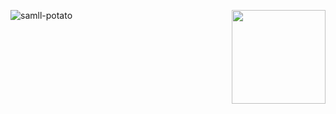 <p>
    <img src="https://count.getloli.com/get/@smll-potato.github?theme=gelbooru" alt="samll-potato"/>
    <img width="150" src="https://user-images.githubusercontent.com/70872201/156012148-8873031f-7f16-4fb7-8d91-8cd08a663882.gif" align="right"/>
</p>



